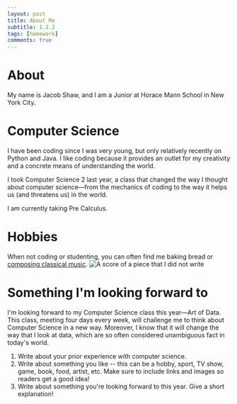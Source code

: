 ```yaml
---
layout: post
title: About Me
subtitle: 1.2.2
tags: [homework]
comments: true
---
```

# About
My name is Jacob Shaw, and I am a Junior at Horace Mann School in New York City.
 
# Computer Science
I have been coding since I was very young, but only relatively recently on Python and Java. I like coding because it provides an outlet for my creativity and a concrete means of understanding the world.
 
I took Computer Science 2 last year, a class that changed the way I thought about computer science—from the mechanics of coding to the way it helps us (and threatens us) in the world.
 
I am currently taking Pre Calculus.
 
# Hobbies
When not coding or studenting, you can often find me baking bread or [composing classical music](jacob-shaw.com). ![A score of a piece that I _did not_ write](https://leonardbernstein.com/uploads/pages/images/OMNIBUS_-_Beethoven_Fifth_Symphony_-_First_Page1-1480534940-lboximg.jpg)
 
# Something I'm looking forward to
I'm looking forward to my Computer Science class this year—Art of Data. This class, meeting four days every week, will challenge me to think about Computer Science in a new way. Moreover, I know that it will change the way that I look at data, which are so often considered unambiguous fact in today's world.


1. Write about your prior experience with computer science.
2. Write about something you like -- this can be a hobby, sport, TV show, game, book, food, artist, etc. 
  Make sure to include links and images so readers get a good idea!
3. Write about something you're looking forward to this year. Give a short explanation!
